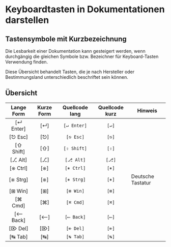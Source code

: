 # Keyboardtasten in Dokumentationen darstellen

## Tastensymbole mit Kurzbezeichnung

Die Lesbarkeit einer Dokumentation kann gesteigert werden,
wenn durchgängig die gleichen Symbole bzw. Bezeichner für Keyboard-Tasten Verwendung finden.

Diese Übersicht behandelt Tasten,
die je nach Hersteller oder Bestimmungsland unterschiedlich beschriftet sein können.

## Übersicht

| Lange Form | Kurze Form | Quellcode lang| Quellcode kurz | Hinweis |
|:-:|:-:|:-:|:-:|-|
| [↵ Enter] | [↵] | `[↵ Enter]` | `[↵]` ||
| [⎋ Esc] | [⎋] | `[⎋ Esc]` | `[⎋]` ||
| [⇧ Shift] | [⇧] | `[⇧ Shift]` | `[⇧]` ||
| [⎇ Alt] | [⎇] | `[⎇ Alt]` | `[⎇]` ||
| [⎈ Ctrl] | [⎈] | `[⎈ Ctrl]` | `[⎈]` || 
| [⎈ Strg] | [⎈] | `[⎈ Strg]` | `[⎈]` | Deutsche Tastatur |
| [⊞ Win] | [⊞] | `[⊞ Win]` | `[⊞]` ||
| [⌘ Cmd] | [⌘] | `[⌘ Cmd]` | `[⌘]` ||
| [⟵ Back] | [⟵] | `[⟵ Back]` | `[⟵]` || 
| [⌦ Del] | [⌦] | `[⌦ Del]` | `[⌦]` ||
| [↹ Tab] | [↹] | `[↹ Tab]` | `[↹]` ||
